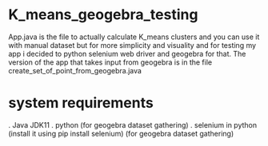 # K_means_geogebra_testing
App.java is the file to actually calculate K_means clusters and you can use it with manual dataset
but for more simplicity and visuality and for testing my app i decided to python selenium web driver and geogebra for that. The version of the app that takes input from geogebra is in the file create_set_of_point_from_geogebra.java
# system requirements
. Java JDK11
. python (for geogebra dataset gathering)
. selenium in python (install it using pip install selenium) (for geogebra dataset gathering)
